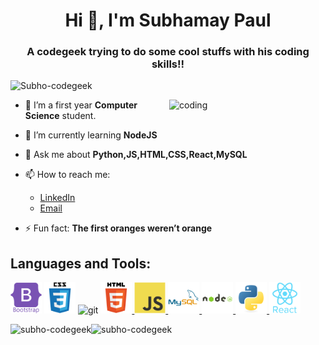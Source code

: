 <h1 align="center">Hi 👋, I'm Subhamay Paul</h1>
<h3 align="center">A codegeek trying to do some cool stuffs with his coding skills!!</h3>

<p align="left"> <img src="https://komarev.com/ghpvc/?username=Subho-codegeek&label=Profile%20views&color=0e75b6&style=flat" alt="Subho-codegeek" /> </p>
<img align="right" alt="coding" width="250" src="https://sd.keepcalms.com/i/keep-calm-and-lets-code-2.png">

- 🔭 I’m a first year **Computer Science** student. 

- 🌱 I’m currently learning **NodeJS**

- 💬 Ask me about **Python,JS,HTML,CSS,React,MySQL**

- 📫 How to reach me:
  - [LinkedIn](https://www.linkedin.com/in/subhamay-paul-775820179/)
  - [Email](mailto:subhomaypaul@gmail.com)


- ⚡ Fun fact: **The first oranges weren’t orange**


<h2 align="left">Languages and Tools:</h2>
<p align="left"> 
<img src="https://raw.githubusercontent.com/devicons/devicon/master/icons/bootstrap/bootstrap-plain-wordmark.svg" alt="bootstrap" width="50" height="50"/> 
<img src="https://raw.githubusercontent.com/devicons/devicon/master/icons/css3/css3-original-wordmark.svg" alt="css3" width="50" height="50"/>
<img src="https://www.vectorlogo.zone/logos/git-scm/git-scm-icon.svg" alt="git" width="50" height="50"/> </a> <a href="https://www.w3.org/html/" target="_blank"> <img src="https://raw.githubusercontent.com/devicons/devicon/master/icons/html5/html5-original-wordmark.svg" alt="html5" width="50" height="50"/>  
<img src="https://raw.githubusercontent.com/devicons/devicon/master/icons/javascript/javascript-original.svg" alt="javascript" width="50" height="50"/> 
<img src="https://raw.githubusercontent.com/devicons/devicon/master/icons/mysql/mysql-original-wordmark.svg" alt="mysql" width="50" height="50"/> 
<img src="https://raw.githubusercontent.com/devicons/devicon/master/icons/nodejs/nodejs-original-wordmark.svg" alt="nodejs" width="50" height="50"/> 
<img src="https://raw.githubusercontent.com/devicons/devicon/master/icons/python/python-original.svg" alt="python" width="50" height="50"/> 
<img src="https://raw.githubusercontent.com/devicons/devicon/master/icons/react/react-original-wordmark.svg" alt="react" width="50" height="50"/> 
</p>


<p><img align="left" src="https://github-readme-streak-stats.herokuapp.com/?user=Subho-codegeek&theme=radical" alt="subho-codegeek"/></p>

<p><img align="left" src="https://github-readme-stats.vercel.app/api?username=Subho-codegeek&show_icons=true&locale=en&theme=radical" alt="subho-codegeek"/></p>


